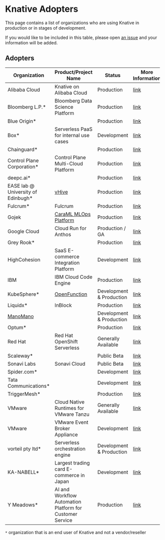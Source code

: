 # Knative Adopters

This page contains a list of organizations who are using Knative in production or in stages of development.

If you would like to be included in this table, please open [an issue](https://github.com/knative/community/issues/new?assignees=&labels=kind%2Fdocumentation%2Csize%2FS&projects=&template=ADOPTERS.yaml&title=%5BADOPTERS%5D%3A+%24%7BCOMPANY+NAME+HERE%7D) and your information will be added.

## Adopters

| Organization                      | Product/Project Name                                                   | Status                   | More Information                                                     |
| --------------------------------- | ---------------------------------------------------------------------- | ------------------------ | -------------------------------------------------------------------- |
| Alibaba Cloud                      | Knative on Alibaba Cloud                                               | Production               | [link](https://cs.console.aliyun.com/)                               |
| Bloomberg L.P.*                    | Bloomberg Data Science Platform                                        | Production               | [link](https://www.bloomberg.net/)
| Blue Origin*                       |                                                                        | Production               | [link](https://www.blueorigin.com/)                                  |
| Box* | Serverless PaaS for internal use cases | Development | [link](https://box.com/) |
| Chainguard*                        |                                                                        | Production               | [link](https://chainguard.dev)                                       |
| Control Plane Corporation*         | Control Plane Multi-Cloud Platform                                     | Production               | [link](https://www.controlplane.com/)                                |
| deepc.ai*                          |                                                                        | Production               | [link](https://www.deepc.ai/)                                        |
| EASE lab @ University of Edinbugh* | [vHive](https://github.com/ease-lab/vhive )                            | Production               | [link](https://easelab.inf.ed.ac.uk)                                 |
| Fulcrum*                           | Fulcrum                                                                | Production               | [link](https://www.fulcrumapp.com/)                                  |
| Gojek                              | [CaraML MLOps Platform](https://github.com/caraml-dev)                 | Production               | [link](https://www.gojek.com)                          |
| Google Cloud                       | Cloud Run for Anthos                                                   | Production / GA          | [link](https://cloud.google.com/anthos/run)                          |
| Grey Rook*                         |                                                                        | Production               | [link](https://www.greyrook.com)                                     |
| HighCohesion                       | SaaS E-commerce Integration Platform                                   | Development              | [link](https://www.highcohesion.com/)                                |
| IBM                                | IBM Cloud Code Engine                                                  | Production               | [link](https://cloud.ibm.com/codeengine)                             |
| KubeSphere*                        | [OpenFunction](https://github.com/OpenFunction/OpenFunction#serving)   | Development & Production | [link](https://kubesphere.io/)                                       |
| Liquidx*                           | InBlock                                                                | Production               | [link](https://www.liquidx.com/)                                     |
| [ManoMano](https://www.manomano.es/)                          |                                                                        | Development & Production | [link](https://www.manomano.es/)                                     |
| Optum*                             |                                                                        | Production               | [link](https://optum.com/)                                           |
| Red Hat                            | Red Hat OpenShift Serverless                                           | Generally Available      | [link](https://www.openshift.com/learn/topics/serverless)            |
| Scaleway*                          |                                                                        | Public Beta              | [link](https://www.scaleway.com/en)                                  |
| Sonavi Labs                        | Sonavi Cloud                                                           | Public Beta              | [link](https://www.sonavilabs.com)                                   |
| Spider.com*                        |                                                                        | Development              | [link](https://www.spider.com)                                       |
| Tata Communications*               |                                                                        | Development              | [link](https://www.tatacommunications.com/solutions/cloud/platforms) |
| TriggerMesh*                       |                                                                        | Production               | [link](https://triggermesh.com)                                      |
| VMware                             | Cloud Native Runtimes for VMware Tanzu                                 | Generally Available      | [link](https://network.tanzu.vmware.com/products/serverless)         |
| VMware                             | VMware Event Broker Appliance                                          | Development              | [link](https://vmweventbroker.io/)                                   |
| vorteil pty ltd*                   | Serverless orchestration engine                                        | Development & Production | [link](http://vorteil.io)                                            |
| KA-NABELL*                         | Largest trading card E-commerce in Japan                               | Development              | [link](https://www.ka-nabell.com)                                    |
| Y Meadows*                         | AI and Workflow Automation Platform for Customer Service                               | Production              | [link](https://www.ymeadows.com)                                    |

`*` organization that is an end user of Knative and not a vendor/reseller
